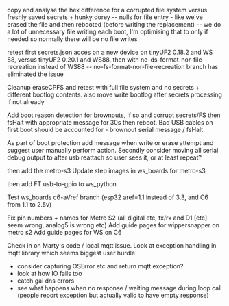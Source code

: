copy and analyse the hex difference for a corrupted file system versus freshly saved secrets + hunky dorey
-- nulls for file entry - like we've erased the file and then rebooted (before writing the replacement)
-- we do a lot of unnecessary file writing each boot, I'm optimising that to only if needed so normally there will be no file writes

retest first secrets.json acces on a new device on tinyUF2 0.18.2 and WS 88, versus tinyUF2 0.20.1 and WS88, then with no-ds-format-nor-file-recreation instead of WS88
-- no-fs-format-nor-file-recreation branch has eliminated the issue

Cleanup eraseCPFS and retest with full file system and no secrets + different bootlog contents. also move write bootlog after secrets processing if not already

Add boot reason detection for brownouts, if so and corrupt secrets/FS then fsHalt with appropriate message for 30s then reboot.
 Bad USB cables on first boot should be accounted for - brownout serial message / fsHalt

As part of boot protection add message when write or erase attempt and suggest user manually perform action.
 Secondly consider moving all serial debug output to after usb reattach so user sees it, or at least repeat?


then add the metro-s3
Update step images in ws_boards for metro-s3

then add FT usb-to-gpio to ws_python


Test ws_boards c6-aVref branch (esp32 aref=1.1 instead of 3.3, and C6 from 1.1 to 2.5v)

Fix pin numbers + names for Metro S2 (all digital etc, tx/rx and D1 [etc] seem wrong, analog5 is wrong etc)
Add guide pages for wippersnapper on metro s2
Add guide pages for WS on C6

Check in on Marty's code / local mqtt issue.
Look at exception handling in mqtt library which seems biggest user hurdle
- consider capturing OSError etc and return mqtt exception?
- look at how IO fails too
- catch gai dns errors
- see what happens when no response / waiting message during loop call (people report exception but actually valid to have empty response)